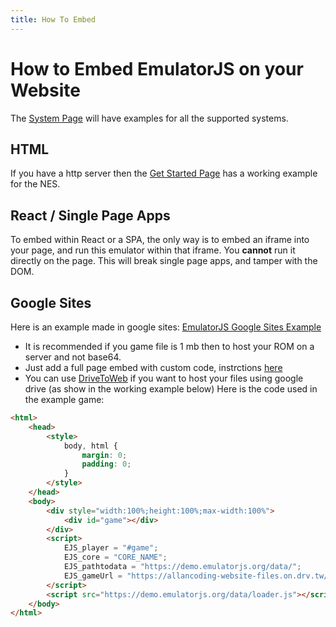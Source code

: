 ```yaml
---
title: How To Embed
---
```

# How to Embed EmulatorJS on your Website

The [System Page](/systems) will have examples for all the supported systems.

## HTML

If you have a http server then the [Get Started Page](getting-started#example-for-nes) has a working example for the NES.

## React / Single Page Apps

To embed within React or a SPA, the only way is to embed an iframe into your page, and run this emulator within that iframe. You **cannot** run it directly on the page. This will break single page apps, and tamper with the DOM.

## Google Sites
Here is an example made in google sites: [EmulatorJS Google Sites Example](https://sites.google.com/view/emulatorjs/home)
- It is recommended if you game file is 1 mb then to host your ROM on a server and not base64.
- Just add a full page embed with custom code, instrctions [here](https://workspaceupdates.googleblog.com/2022/05/embed-content-as-full-page-in-new.html)
- You can use [DriveToWeb](https://www.drv.tw/) if you want to host your files using google drive (as show in the working example below)
Here is the code used in the example game:
```html
<html>
    <head>
        <style>
            body, html {
                margin: 0;
                padding: 0;
            }
        </style>
    </head>
    <body>
        <div style="width:100%;height:100%;max-width:100%">
            <div id="game"></div>
        </div>
        <script>
            EJS_player = "#game";
            EJS_core = "CORE_NAME";
            EJS_pathtodata = "https://demo.emulatorjs.org/data/";
            EJS_gameUrl = "https://allancoding-website-files.on.drv.tw/ROM_FILE_NAME_&_PATH.zip";
        </script>
        <script src="https://demo.emulatorjs.org/data/loader.js"></script>
    </body>
</html>
```